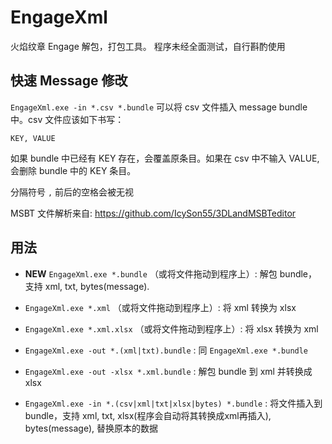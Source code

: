 # EngageXml
火焰纹章 Engage 解包，打包工具。
程序未经全面测试，自行斟酌使用

## 快速 Message 修改
`EngageXml.exe -in *.csv *.bundle` 可以将 csv 文件插入 message bundle 中。csv 文件应该如下书写：

```csv
KEY, VALUE
```

如果 bundle 中已经有 KEY 存在，会覆盖原条目。如果在 csv 中不输入 VALUE, 会删除 bundle 中的 KEY 条目。

分隔符号 `,` 前后的空格会被无视

MSBT 文件解析来自: https://github.com/IcySon55/3DLandMSBTeditor

## 用法

- **NEW** `EngageXml.exe *.bundle` （或将文件拖动到程序上）: 解包 bundle，支持 xml, txt, bytes(message).

- `EngageXml.exe *.xml` （或将文件拖动到程序上）: 将 xml 转换为 xlsx
  
- `EngageXml.exe *.xml.xlsx` （或将文件拖动到程序上）: 将 xlsx 转换为 xml
  
- `EngageXml.exe -out *.(xml|txt).bundle` : 同 `EngageXml.exe *.bundle`
  
- `EngageXml.exe -out -xlsx *.xml.bundle` : 解包 bundle 到 xml 并转换成 xlsx
  
- `EngageXml.exe -in *.(csv|xml|txt|xlsx|bytes) *.bundle` : 将文件插入到 bundle，支持 xml, txt, xlsx(程序会自动将其转换成xml再插入), bytes(message), 替换原本的数据

